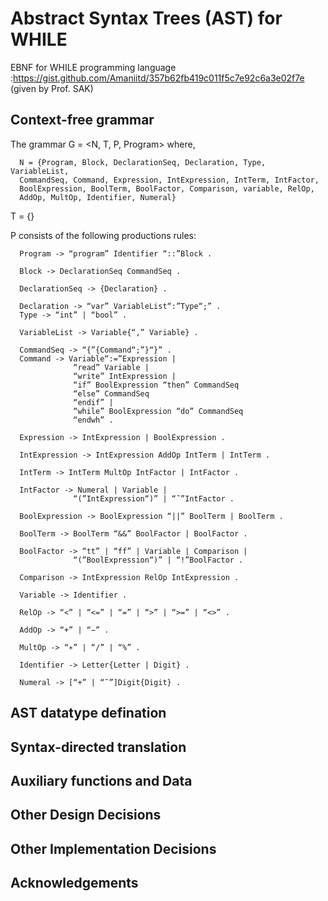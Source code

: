 #  Abstract Syntax Trees (AST) for WHILE
EBNF for WHILE programming language :https://gist.github.com/Amaniitd/357b62fb419c011f5c7e92c6a3e02f7e
(given by Prof. SAK)

## Context-free grammar
The grammar G = <N, T, P, Program> where,

      N = {Program, Block, DeclarationSeq, Declaration, Type, VariableList,
      CommandSeq, Command, Expression, IntExpression, IntTerm, IntFactor, 
      BoolExpression, BoolTerm, BoolFactor, Comparison, variable, RelOp, 
      AddOp, MultOp, Identifier, Numeral}

T = {}

P consists of the following productions rules:

      Program -> “program” Identifier “::”Block .

      Block -> DeclarationSeq CommandSeq .

      DeclarationSeq -> {Declaration} .

      Declaration -> “var” VariableList“:”Type“;” .
      Type -> “int” | “bool” .

      VariableList -> Variable{“,” Variable} .

      CommandSeq -> “{”{Command“;”}“}” .
      Command -> Variable“:=”Expression |
                  “read” Variable |
                  “write” IntExpression |
                  “if” BoolExpression “then” CommandSeq
                  “else” CommandSeq
                  “endif” |
                  “while” BoolExpression “do” CommandSeq
                  “endwh” .

      Expression -> IntExpression | BoolExpression .

      IntExpression -> IntExpression AddOp IntTerm | IntTerm .

      IntTerm -> IntTerm MultOp IntFactor | IntFactor .

      IntFactor -> Numeral | Variable |
                  “(”IntExpression“)” | “˜”IntFactor .

      BoolExpression -> BoolExpression “||” BoolTerm | BoolTerm .

      BoolTerm -> BoolTerm “&&” BoolFactor | BoolFactor .

      BoolFactor -> “tt” | “ff” | Variable | Comparison |
                  “(”BoolExpression“)” | “!”BoolFactor .

      Comparison -> IntExpression RelOp IntExpression .

      Variable -> Identifier .

      RelOp -> “<” | “<=” | “=” | “>” | “>=” | “<>” .

      AddOp -> “+” | “−” .

      MultOp -> “∗” | “/” | “%” .

      Identifier -> Letter{Letter | Digit} .

      Numeral -> [“+” | “˜”]Digit{Digit} .

## AST datatype defination

## Syntax-directed translation

## Auxiliary functions and Data

## Other Design Decisions

## Other Implementation Decisions

## Acknowledgements